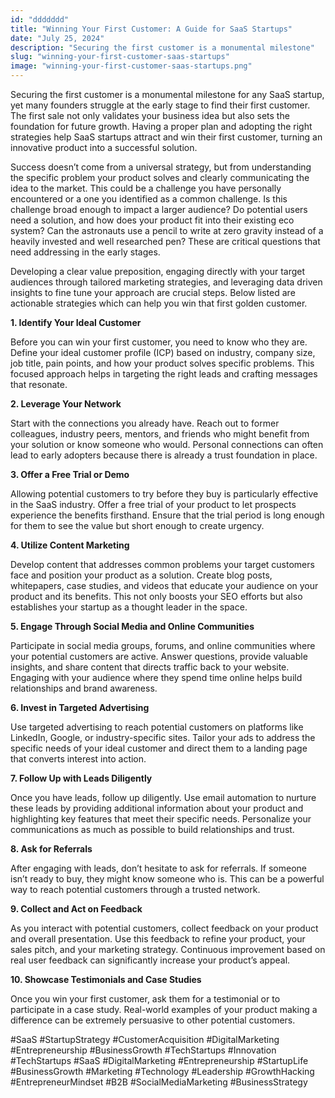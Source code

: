 ```yaml
---
id: "ddddddd"
title: "Winning Your First Customer: A Guide for SaaS Startups"
date: "July 25, 2024"
description: "Securing the first customer is a monumental milestone"
slug: "winning-your-first-customer-saas-startups"
image: "winning-your-first-customer-saas-startups.png"
---
```


Securing the first customer is a monumental milestone for any SaaS startup, yet many founders struggle at the early stage to find their first customer. The first sale not only validates your business idea but also sets the foundation for future growth. Having a proper plan and adopting the right strategies help SaaS startups attract and win their first customer, turning an innovative product into a successful solution.

Success doesn’t come from a universal strategy, but from understanding the specific problem your product solves and clearly communicating the idea to the market. This could be a challenge you have personally encountered or a one you identified as a common challenge. Is this challenge broad enough to impact a larger audience? Do potential users need a solution, and how does your product fit into their existing eco system? Can the astronauts use a pencil to write at zero gravity instead of a heavily invested and well researched pen? These are critical questions that need addressing in the early stages.

Developing a clear value preposition, engaging directly with your target audiences through tailored marketing strategies, and leveraging data driven insights to fine tune your approach are crucial steps. Below listed are actionable strategies which can help you win that first golden customer.

**1. Identify Your Ideal Customer**

Before you can win your first customer, you need to know who they are. Define your ideal customer profile (ICP) based on industry, company size, job title, pain points, and how your product solves specific problems. This focused approach helps in targeting the right leads and crafting messages that resonate.

**2. Leverage Your Network**

Start with the connections you already have. Reach out to former colleagues, industry peers, mentors, and friends who might benefit from your solution or know someone who would. Personal connections can often lead to early adopters because there is already a trust foundation in place.

**3. Offer a Free Trial or Demo**

Allowing potential customers to try before they buy is particularly effective in the SaaS industry. Offer a free trial of your product to let prospects experience the benefits firsthand. Ensure that the trial period is long enough for them to see the value but short enough to create urgency.

**4. Utilize Content Marketing**

Develop content that addresses common problems your target customers face and position your product as a solution. Create blog posts, whitepapers, case studies, and videos that educate your audience on your product and its benefits. This not only boosts your SEO efforts but also establishes your startup as a thought leader in the space.

**5. Engage Through Social Media and Online Communities**

Participate in social media groups, forums, and online communities where your potential customers are active. Answer questions, provide valuable insights, and share content that directs traffic back to your website. Engaging with your audience where they spend time online helps build relationships and brand awareness.

**6. Invest in Targeted Advertising**

Use targeted advertising to reach potential customers on platforms like LinkedIn, Google, or industry-specific sites. Tailor your ads to address the specific needs of your ideal customer and direct them to a landing page that converts interest into action.

**7. Follow Up with Leads Diligently**

Once you have leads, follow up diligently. Use email automation to nurture these leads by providing additional information about your product and highlighting key features that meet their specific needs. Personalize your communications as much as possible to build relationships and trust.

**8. Ask for Referrals**

After engaging with leads, don’t hesitate to ask for referrals. If someone isn’t ready to buy, they might know someone who is. This can be a powerful way to reach potential customers through a trusted network.

**9. Collect and Act on Feedback**

As you interact with potential customers, collect feedback on your product and overall presentation. Use this feedback to refine your product, your sales pitch, and your marketing strategy. Continuous improvement based on real user feedback can significantly increase your product’s appeal.

**10. Showcase Testimonials and Case Studies**

Once you win your first customer, ask them for a testimonial or to participate in a case study. Real-world examples of your product making a difference can be extremely persuasive to other potential customers.

#SaaS #StartupStrategy #CustomerAcquisition #DigitalMarketing #Entrepreneurship #BusinessGrowth #TechStartups #Innovation #TechStartups #SaaS #DigitalMarketing #Entrepreneurship #StartupLife #BusinessGrowth #Marketing #Technology #Leadership #GrowthHacking #EntrepreneurMindset #B2B #SocialMediaMarketing #BusinessStrategy